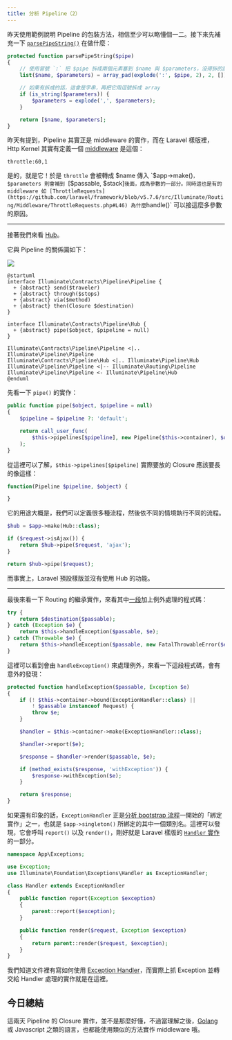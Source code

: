 ```yaml
---
title: 分析 Pipeline（2）
---
```


昨天使用範例說明 Pipeline 的包裝方法，相信至少可以略懂個一二。接下來先補充一下 [`parsePipeString()`](https://github.com/laravel/framework/blob/v5.7.6/src/Illuminate/Pipeline/Pipeline.php#L167-L176) 在做什麼：

```php
protected function parsePipeString($pipe)
{
    // 使用冒號 `:` 把 $pipe 拆成兩個元素塞到 $name 與 $parameters，沒得拆的話會使用 [] 補到 $parameters 裡
    list($name, $parameters) = array_pad(explode(':', $pipe, 2), 2, []);

    // 如果有拆成的話，這會是字串，再把它用逗號拆成 array
    if (is_string($parameters)) {
        $parameters = explode(',', $parameters);
    }

    return [$name, $parameters];
}
```

昨天有提到，Pipeline 其實正是 middleware 的實作，而在 Laravel 樣版裡，Http Kernel 其實有定義一個 [middleware](https://github.com/laravel/laravel/blob/v5.7.0/app/Http/Kernel.php#L41) 是這個：

```
throttle:60,1
```

是的，就是它！於是 `throttle` 會被轉成 $name 傳入 `$app->make()`，$parameters 則會補到 `[$passable, $stack]` 後面，成為參數的一部分。同時這也是有的 middleware 如 [ThrottleRequests](https://github.com/laravel/framework/blob/v5.7.6/src/Illuminate/Routing/Middleware/ThrottleRequests.php#L46) 為什麼 `handle()` 可以接這麼多參數的原因。

---

接著我們來看 [Hub](https://github.com/laravel/framework/blob/v5.7.6/src/Illuminate/Pipeline/Hub.php)。

它與 Pipeline 的關係圖如下：

![](http://www.plantuml.com/plantuml/png/ZP31JiCm38RlUGeVSiW4tHE0D6aNk27EkwIjMODSfuhjNhQzEp09L94YTelq-_F_nJlHMDH6SeaLorli49w9R4mS5G_xp5fYft9uIHDIOlnvmCa1tC4fjd8TkO0Wzy5hYJCIbitlM8UIxJW4BvedgU8vnU17r27tAoXos5CMAmY-Hz4llPHvuoxkPlCdQslfwJCDFhVlsEaz-EdxTu_0HdJTV-Cz7ixRxSAWdd3_wbKxbk42NsrlcYNvcaqJ7-loTRhvitM7tDj87m00)

```
@startuml
interface Illuminate\Contracts\Pipeline\Pipeline {
  + {abstract} send($traveler)
  + {abstract} through($stops)
  + {abstract} via($method)
  + {abstract} then(Closure $destination)
}

interface Illuminate\Contracts\Pipeline\Hub {
  + {abstract} pipe($object, $pipeline = null)
}

Illuminate\Contracts\Pipeline\Pipeline <|.. Illuminate\Pipeline\Pipeline
Illuminate\Contracts\Pipeline\Hub <|.. Illuminate\Pipeline\Hub
Illuminate\Pipeline\Pipeline <|-- Illuminate\Routing\Pipeline
Illuminate\Pipeline\Pipeline <- Illuminate\Pipeline\Hub
@enduml
```

先看一下 `pipe()` 的實作：

```php
public function pipe($object, $pipeline = null)
{
    $pipeline = $pipeline ?: 'default';

    return call_user_func(
        $this->pipelines[$pipeline], new Pipeline($this->container), $object
    );
}
```

從這裡可以了解，`$this->pipelines[$pipeline]` 實際要放的 Closure 應該要長的像這樣：

```php
function(Pipeline $pipeline, $object) {

}
```

它的用途大概是，我們可以定義很多種流程，然後依不同的情境執行不同的流程。

```php
$hub = $app->make(Hub::class);

if ($request->isAjax()) {
    return $hub->pipe($request, 'ajax');
}

return $hub->pipe($request);
```

而事實上，Laravel 預設樣版並沒有使用 Hub 的功能。

---

最後來看一下 Routing 的繼承實作，來看其中[一段](https://github.com/laravel/framework/blob/v5.7.6/src/Illuminate/Routing/Pipeline.php#L26-L37)加上例外處理的程式碼：

```php
try {
    return $destination($passable);
} catch (Exception $e) {
    return $this->handleException($passable, $e);
} catch (Throwable $e) {
    return $this->handleException($passable, new FatalThrowableError($e));
}
```

這裡可以看到會由 `handleException()` 來處理例外，來看一下這段程式碼，會有意外的發現：

```php
protected function handleException($passable, Exception $e)
{
    if (! $this->container->bound(ExceptionHandler::class) ||
        ! $passable instanceof Request) {
        throw $e;
    }

    $handler = $this->container->make(ExceptionHandler::class);

    $handler->report($e);

    $response = $handler->render($passable, $e);

    if (method_exists($response, 'withException')) {
        $response->withException($e);
    }

    return $response;
}
```

如果還有印象的話，`ExceptionHandler` 正是[分析 bootstrap 流程][Day02]一開始的「綁定實作」之一，也就是 `$app->singleton()` 所綁定的其中一個類別名。這裡可以發現，它會呼叫 `report()` 以及 `render()`，剛好就是 Laravel 樣版的 [`Handler` 實作](https://github.com/laravel/laravel/blob/v5.7.0/app/Exceptions/Handler.php)的一部分。

```php
namespace App\Exceptions;

use Exception;
use Illuminate\Foundation\Exceptions\Handler as ExceptionHandler;

class Handler extends ExceptionHandler
{
    public function report(Exception $exception)
    {
        parent::report($exception);
    }

    public function render($request, Exception $exception)
    {
        return parent::render($request, $exception);
    }
}
```

我們知道文件裡有寫如何使用 [Exception Handler](https://laravel.com/docs/5.7/errors#the-exception-handler)，而實際上抓 Exception 並轉交給 Handler 處理的實作就是在這裡。

## 今日總結

這兩天 Pipeline 的 Closure 實作，並不是那麼好懂，不過當理解之後，[Golang](https://github.com/MilesChou/book-start-golang-30-days) 或 Javascript 之類的語言，也都能使用類似的方法實作 middleware 哦。

[Day02]: day02.md
